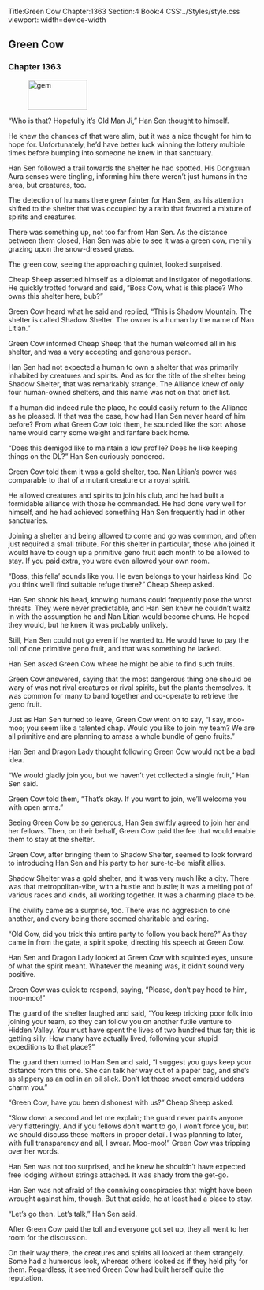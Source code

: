 Title:Green Cow 
Chapter:1363 
Section:4 
Book:4 
CSS:../Styles/style.css 
viewport: width=device-width
  
## Green Cow
### Chapter 1363 
<figure>
	<img src="../Images/gem.gif" alt="gem" id="gem" width="120" height="60" />
</figure>
  

  
  “Who is that? Hopefully it’s Old Man Ji,” Han Sen thought to himself.

He knew the chances of that were slim, but it was a nice thought for him to hope for. Unfortunately, he’d have better luck winning the lottery multiple times before bumping into someone he knew in that sanctuary.

Han Sen followed a trail towards the shelter he had spotted. His Dongxuan Aura senses were tingling, informing him there weren’t just humans in the area, but creatures, too.

The detection of humans there grew fainter for Han Sen, as his attention shifted to the shelter that was occupied by a ratio that favored a mixture of spirits and creatures.

There was something up, not too far from Han Sen. As the distance between them closed, Han Sen was able to see it was a green cow, merrily grazing upon the snow-dressed grass.

The green cow, seeing the approaching quintet, looked surprised.

Cheap Sheep asserted himself as a diplomat and instigator of negotiations. He quickly trotted forward and said, “Boss Cow, what is this place? Who owns this shelter here, bub?”

Green Cow heard what he said and replied, “This is Shadow Mountain. The shelter is called Shadow Shelter. The owner is a human by the name of Nan Litian.”

Green Cow informed Cheap Sheep that the human welcomed all in his shelter, and was a very accepting and generous person.

Han Sen had not expected a human to own a shelter that was primarily inhabited by creatures and spirits. And as for the title of the shelter being Shadow Shelter, that was remarkably strange. The Alliance knew of only four human-owned shelters, and this name was not on that brief list.

If a human did indeed rule the place, he could easily return to the Alliance as he pleased. If that was the case, how had Han Sen never heard of him before? From what Green Cow told them, he sounded like the sort whose name would carry some weight and fanfare back home.

“Does this demigod like to maintain a low profile? Does he like keeping things on the DL?” Han Sen curiously pondered.

Green Cow told them it was a gold shelter, too. Nan Litian’s power was comparable to that of a mutant creature or a royal spirit.

He allowed creatures and spirits to join his club, and he had built a formidable alliance with those he commanded. He had done very well for himself, and he had achieved something Han Sen frequently had in other sanctuaries.

Joining a shelter and being allowed to come and go was common, and often just required a small tribute. For this shelter in particular, those who joined it would have to cough up a primitive geno fruit each month to be allowed to stay. If you paid extra, you were even allowed your own room.

“Boss, this fella’ sounds like you. He even belongs to your hairless kind. Do you think we’ll find suitable refuge there?” Cheap Sheep asked.

Han Sen shook his head, knowing humans could frequently pose the worst threats. They were never predictable, and Han Sen knew he couldn’t waltz in with the assumption he and Nan Litian would become chums. He hoped they would, but he knew it was probably unlikely.

Still, Han Sen could not go even if he wanted to. He would have to pay the toll of one primitive geno fruit, and that was something he lacked.

Han Sen asked Green Cow where he might be able to find such fruits.

Green Cow answered, saying that the most dangerous thing one should be wary of was not rival creatures or rival spirits, but the plants themselves. It was common for many to band together and co-operate to retrieve the geno fruit.

Just as Han Sen turned to leave, Green Cow went on to say, “I say, moo-moo; you seem like a talented chap. Would you like to join my team? We are all primitive and are planning to amass a whole bundle of geno fruits.”

Han Sen and Dragon Lady thought following Green Cow would not be a bad idea.

“We would gladly join you, but we haven’t yet collected a single fruit,” Han Sen said.

Green Cow told them, “That’s okay. If you want to join, we’ll welcome you with open arms.”

Seeing Green Cow be so generous, Han Sen swiftly agreed to join her and her fellows. Then, on their behalf, Green Cow paid the fee that would enable them to stay at the shelter.

Green Cow, after bringing them to Shadow Shelter, seemed to look forward to introducing Han Sen and his party to her sure-to-be misfit allies.

Shadow Shelter was a gold shelter, and it was very much like a city. There was that metropolitan-vibe, with a hustle and bustle; it was a melting pot of various races and kinds, all working together. It was a charming place to be.

The civility came as a surprise, too. There was no aggression to one another, and every being there seemed charitable and caring.

“Old Cow, did you trick this entire party to follow you back here?” As they came in from the gate, a spirit spoke, directing his speech at Green Cow.

Han Sen and Dragon Lady looked at Green Cow with squinted eyes, unsure of what the spirit meant. Whatever the meaning was, it didn’t sound very positive.

Green Cow was quick to respond, saying, “Please, don’t pay heed to him, moo-moo!”

The guard of the shelter laughed and said, “You keep tricking poor folk into joining your team, so they can follow you on another futile venture to Hidden Valley. You must have spent the lives of two hundred thus far; this is getting silly. How many have actually lived, following your stupid expeditions to that place?”

The guard then turned to Han Sen and said, “I suggest you guys keep your distance from this one. She can talk her way out of a paper bag, and she’s as slippery as an eel in an oil slick. Don’t let those sweet emerald udders charm you.”

“Green Cow, have you been dishonest with us?” Cheap Sheep asked.

“Slow down a second and let me explain; the guard never paints anyone very flatteringly. And if you fellows don’t want to go, I won’t force you, but we should discuss these matters in proper detail. I was planning to later, with full transparency and all, I swear. Moo-moo!” Green Cow was tripping over her words.

Han Sen was not too surprised, and he knew he shouldn’t have expected free lodging without strings attached. It was shady from the get-go.

Han Sen was not afraid of the conniving conspiracies that might have been wrought against him, though. But that aside, he at least had a place to stay.

“Let’s go then. Let’s talk,” Han Sen said.

After Green Cow paid the toll and everyone got set up, they all went to her room for the discussion.

On their way there, the creatures and spirits all looked at them strangely. Some had a humorous look, whereas others looked as if they held pity for them. Regardless, it seemed Green Cow had built herself quite the reputation.
